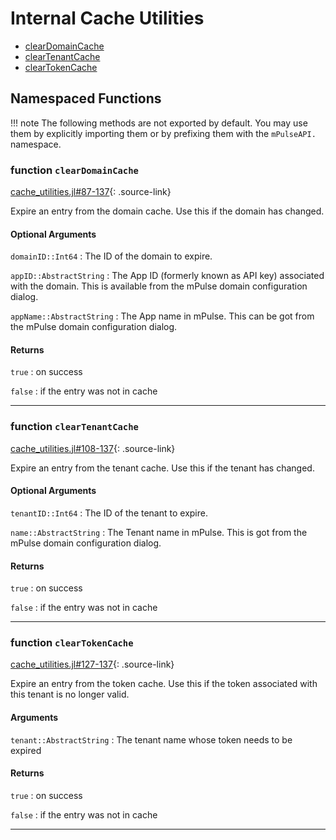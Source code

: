 # Internal Cache Utilities


* [clearDomainCache](cache_utilities.md#function-cleardomaincache)
* [clearTenantCache](cache_utilities.md#function-cleartenantcache)
* [clearTokenCache](cache_utilities.md#function-cleartokencache)
## Namespaced Functions
!!! note
    The following methods are not exported by default. You may use them by explicitly
    importing them or by prefixing them with the `mPulseAPI.` namespace.


### function `clearDomainCache`
[cache_utilities.jl#87-137](https://github.com/SOASTA/mPulseAPI.jl/tree/master/src/cache_utilities.jl#L87-L137){: .source-link}

Expire an entry from the domain cache.  Use this if the domain has changed.

#### Optional Arguments
`domainID::Int64`
:    The ID of the domain to expire.

`appID::AbstractString`
:    The App ID (formerly known as API key) associated with the domain.  This is available from the mPulse domain configuration dialog.

`appName::AbstractString`
:    The App name in mPulse.  This can be got from the mPulse domain configuration dialog.


#### Returns
`true`
:    on success

`false`
:    if the entry was not in cache


---

### function `clearTenantCache`
[cache_utilities.jl#108-137](https://github.com/SOASTA/mPulseAPI.jl/tree/master/src/cache_utilities.jl#L108-L137){: .source-link}

Expire an entry from the tenant cache.  Use this if the tenant has changed.

#### Optional Arguments
`tenantID::Int64`
:    The ID of the tenant to expire.

`name::AbstractString`
:    The Tenant name in mPulse.  This is got from the mPulse domain configuration dialog.


#### Returns
`true`
:    on success

`false`
:    if the entry was not in cache


---

### function `clearTokenCache`
[cache_utilities.jl#127-137](https://github.com/SOASTA/mPulseAPI.jl/tree/master/src/cache_utilities.jl#L127-L137){: .source-link}

Expire an entry from the token cache.  Use this if the token associated with this tenant is no longer valid.

#### Arguments
`tenant::AbstractString`
:    The tenant name whose token needs to be expired


#### Returns
`true`
:    on success

`false`
:    if the entry was not in cache


---

